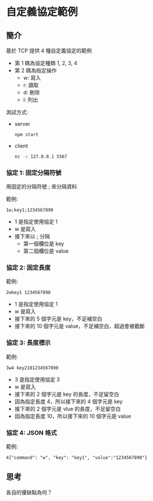 # 自定義協定範例

## 簡介

基於 TCP 提供 4 種自定義協定的範例

- 第 1 碼為協定種類 1, 2, 3, 4
- 第 2 碼為指定操作
  - w: 寫入
  - r: 讀取
  - d: 刪除
  - l: 列出

測試方式:

- server
  ```bash
  npm start
  ```
- client
  ```bash
  nc -v 127.0.0.1 5567
  ```

### 協定 1: 固定分隔符號

用固定的分隔符號 ; 來分隔資料

範例:

```
1w;key1;1234567890
```

- 1 是指定使用協定 1
- w 是寫入
- 接下來以 ; 分隔
  - 第一個欄位是 key
  - 第二個欄位是 value

### 協定 2: 固定長度

範例:

```
2wkey1 1234567890
```

- 1 是指定使用協定 1
- w 是寫入
- 接下來的 5 個字元是 key，不足補空白
- 接下來的 10 個字元是 value，不足補空白，超過會被截斷

### 協定 3: 長度標示

範例:

```
3w4 key2101234567890
```

- 3 是指定使用協定 3
- w 是寫入
- 接下來的 2 個字元是 key 的長度，不足留空白
- 因為指定長度 4，所以接下來的 4 個字元是 key
- 接下來的 2 個字元是 vlue 的長度，不足留空白
- 因為指定長度 10，所以接下來的 10 個字元是 value

### 協定 4: JSON 格式

範例:

```
4{"command": "w", "key": "key1", "value":"1234567890"}
```

## 思考

各自的優缺點為何？
